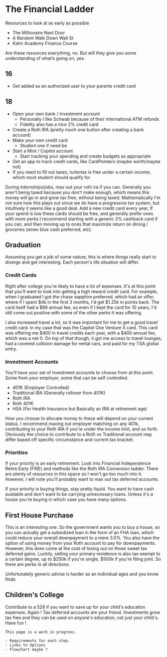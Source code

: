 # The Financial Ladder

Resources to look at as early as possible

- The Millionaire Next Door
- A Random Walk Down Wall St
- Kahn Academy Finance Course

Are these resources everything, no. But will they give you some understanding of what’s going on, yes.

## 16

- Get added as an authorized user to your parents credit card

## 18

- Open your own bank / investment account
  - Personally I like Schwab because of their international ATM refunds
  - Fidelity also has a nice 2% credit card
- Create a Roth IRA (pretty much one button after creating a bank account)
- Make your own credit card
  - Student one if need be
- Start a Mint / Copilot account
  - Start tracking your spending and create budgets as appropriate
- Get an app to track credit cards, like CardPointers (maybe worth/maybe not)
- If you need to fill out taxes, turbotax is free under a certain income, which most student should qualify for

During internships/jobs, max out your roth ira if you can. Generally you aren't being taxed because you don't make enough, which means this money will go in and grow tax free, without being taxed. Mathematically I'm not sure how this plays out since we do have a progressive tax system, but intuitively it seems like a good deal.
Add a new credit card every year,
If your spend is low these cards should be free, and generally prefer ones with more perks
I recommend starting with a generic 2% cashback card if you can, and then moving up to ones that maximize return on dining / groceries (amex blue cash preferred, etc).

## Graduation

Assuming you get a job of some nature, this is where things really start to diverge and get interesting.
Each person's life situation will differ.

### Credit Cards

Right after college you're likely to have a lot of expenses.
It's at this point that you'll want to look into getting a high reward credit card. For example, when I graduated I got the chase sapphire preferred, which had an offer, where if I spent $4k in the first 3 months, I'd get $1.25k in points back. The card itself had a $99 annual fee, so even if I kept the card for 10 years, I'd still come out positive with some of the other perks it was offering.

I also increased travel a lot, so it was important for me to get a good travel credit card. In my case that was the Capitol One Venture X card. This card was offering me $400 in travel credits each year, with a $400 annual fee, which was a net 0. On top of that though, it got me access to travel lounges, had a covered collision damage for rental cars, and paid for my TSA global entry.

### Investment Accounts

You'll have your set of investment accounts to choose from at this point. Some from your employer, some that can be self controlled.

- 401K (Employer Controlled)
- Traditional IRA (Generally rollover from 401K)
- Roth IRA
- Roth 401K
- HSA (For Health Insurance but Basically an IRA at retirement age)

How you choose to allocate money to these will depend on your current status.
I recommend maxing out employer matching on any 401k, contributing to your Roth IRA if you're under the income limit, and so forth. Obviously the choice to contribute to a Roth vs Traditional account may differ based off specific circumstance and current tax bracket.

### Priorities

If your priority is an early retirement.
Look into Financial Independence Retire Early (FIRE) and methods like the Roth IRA Conversion ladder. There are plenty of resources in this space so I won't go too much into it. However, I will note you'll probably want to max out tax deferred accounts.

If your priority is buying things, stay pretty liquid. You want to have cash available and don't want to be carrying unnecessary loans.
Unless it's a house you're buying in which case you have many options.

## First House Purchase

This is an interesting one. So the government wants you to buy a house, so you can actually get a subsidized loan in the form of an FHA loan, which could reduce your overall downpayment to a mere 3.5%.
You also have the option of using money from your Roth account to pay for downpayments. However, this does come at the cost of losing out on those sweet tax deferred gains.
Luckily, selling your primary residence is also tax exempt to a certain degree, up to $250k if you're single, $500k if you're filing joint. So there are perks in all directions.

Unfortunately generic advise is harder as an individual ages and you know finds

## Children's College

Contribute to a 529 if you want to save up for your child's education expenses. Again ! Tax deferred accounts are your friend.
Investments grow tax free and they can be used on anyone's education, not just your child's. Have fun !

```
This page is a work in progress.

- Requirements for each step.
- Links to Options
- Flowchart maybe ?
```
